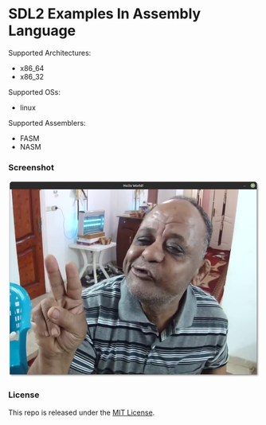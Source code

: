 # SDL2 Examples In Assembly Language

Supported Architectures:
 - x86_64
 - x86_32

Supported OSs:
 - linux

Supported Assemblers:
 - FASM
 - NASM

### Screenshot

<img src="https://raw.githubusercontent.com/thechampagne/sdl2-asm/main/.github/assets/screenshot.png"/>

### License

This repo is released under the [MIT License](https://github.com/thechampagne/sdl2-asm/blob/main/LICENSE).
